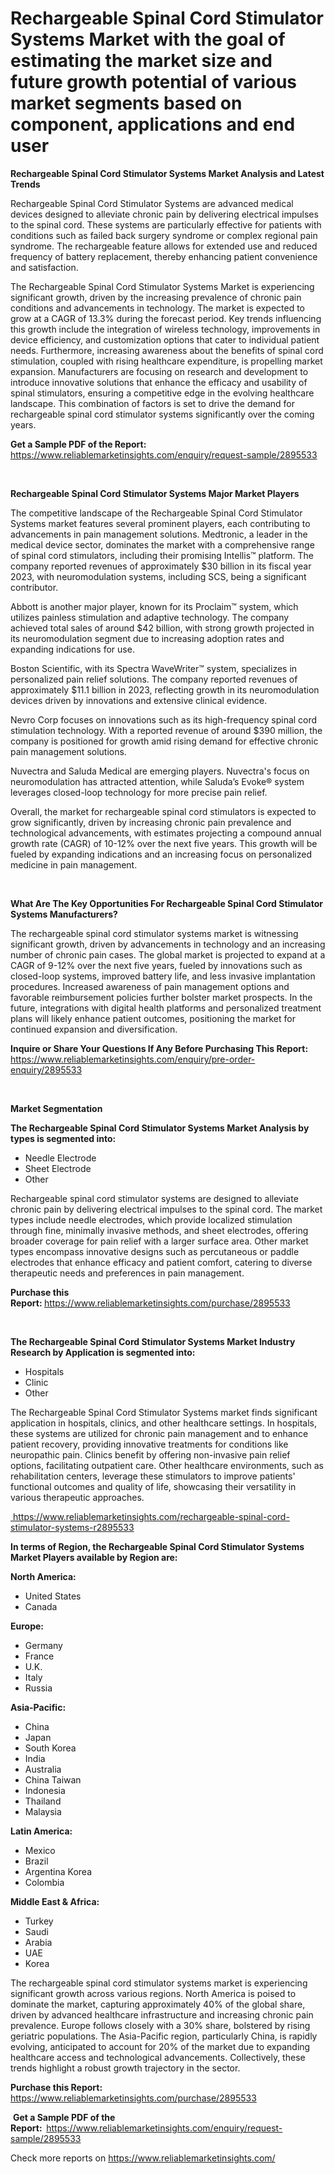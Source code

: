 <p><h1>Rechargeable Spinal Cord Stimulator Systems Market with the goal of estimating the market size and future growth potential of various market segments based on component, applications and end user</h1></p><p><strong>Rechargeable Spinal Cord Stimulator Systems Market Analysis and Latest Trends</strong></p>
<p><p>Rechargeable Spinal Cord Stimulator Systems are advanced medical devices designed to alleviate chronic pain by delivering electrical impulses to the spinal cord. These systems are particularly effective for patients with conditions such as failed back surgery syndrome or complex regional pain syndrome. The rechargeable feature allows for extended use and reduced frequency of battery replacement, thereby enhancing patient convenience and satisfaction.</p><p>The Rechargeable Spinal Cord Stimulator Systems Market is experiencing significant growth, driven by the increasing prevalence of chronic pain conditions and advancements in technology. The market is expected to grow at a CAGR of 13.3% during the forecast period. Key trends influencing this growth include the integration of wireless technology, improvements in device efficiency, and customization options that cater to individual patient needs. Furthermore, increasing awareness about the benefits of spinal cord stimulation, coupled with rising healthcare expenditure, is propelling market expansion. Manufacturers are focusing on research and development to introduce innovative solutions that enhance the efficacy and usability of spinal stimulators, ensuring a competitive edge in the evolving healthcare landscape. This combination of factors is set to drive the demand for rechargeable spinal cord stimulator systems significantly over the coming years.</p></p>
<p><strong>Get a Sample PDF of the Report:&nbsp;</strong> <a href="https://www.reliablemarketinsights.com/enquiry/request-sample/2895533?utm_campaign=2888&utm_medium=2&utm_source=Github&utm_content=ia&utm_term=15032025&utm_id=rechargeable-spinal-cord-stimulator-systems">https://www.reliablemarketinsights.com/enquiry/request-sample/2895533</a></p>
<p>&nbsp;</p>
<p><strong>Rechargeable Spinal Cord Stimulator Systems Major Market Players</strong></p>
<p><p>The competitive landscape of the Rechargeable Spinal Cord Stimulator Systems market features several prominent players, each contributing to advancements in pain management solutions. Medtronic, a leader in the medical device sector, dominates the market with a comprehensive range of spinal cord stimulators, including their promising Intellis™ platform. The company reported revenues of approximately $30 billion in its fiscal year 2023, with neuromodulation systems, including SCS, being a significant contributor.</p><p>Abbott is another major player, known for its Proclaim™ system, which utilizes painless stimulation and adaptive technology. The company achieved total sales of around $42 billion, with strong growth projected in its neuromodulation segment due to increasing adoption rates and expanding indications for use.</p><p>Boston Scientific, with its Spectra WaveWriter™ system, specializes in personalized pain relief solutions. The company reported revenues of approximately $11.1 billion in 2023, reflecting growth in its neuromodulation devices driven by innovations and extensive clinical evidence.</p><p>Nevro Corp focuses on innovations such as its high-frequency spinal cord stimulation technology. With a reported revenue of around $390 million, the company is positioned for growth amid rising demand for effective chronic pain management solutions.</p><p>Nuvectra and Saluda Medical are emerging players. Nuvectra's focus on neuromodulation has attracted attention, while Saluda’s Evoke® system leverages closed-loop technology for more precise pain relief.</p><p>Overall, the market for rechargeable spinal cord stimulators is expected to grow significantly, driven by increasing chronic pain prevalence and technological advancements, with estimates projecting a compound annual growth rate (CAGR) of 10-12% over the next five years. This growth will be fueled by expanding indications and an increasing focus on personalized medicine in pain management.</p></p>
<p>&nbsp;</p>
<p><strong>What Are The Key Opportunities For Rechargeable Spinal Cord Stimulator Systems Manufacturers?</strong></p>
<p><p>The rechargeable spinal cord stimulator systems market is witnessing significant growth, driven by advancements in technology and an increasing number of chronic pain cases. The global market is projected to expand at a CAGR of 9-12% over the next five years, fueled by innovations such as closed-loop systems, improved battery life, and less invasive implantation procedures. Increased awareness of pain management options and favorable reimbursement policies further bolster market prospects. In the future, integrations with digital health platforms and personalized treatment plans will likely enhance patient outcomes, positioning the market for continued expansion and diversification.</p></p>
<p><strong>Inquire or Share Your Questions If Any Before Purchasing This Report:</strong> <a href="https://www.reliablemarketinsights.com/enquiry/pre-order-enquiry/2895533?utm_campaign=2888&utm_medium=2&utm_source=Github&utm_content=ia&utm_term=15032025&utm_id=rechargeable-spinal-cord-stimulator-systems">https://www.reliablemarketinsights.com/enquiry/pre-order-enquiry/2895533</a></p>
<p>&nbsp;</p>
<p><strong>Market Segmentation</strong></p>
<p><strong>The Rechargeable Spinal Cord Stimulator Systems Market Analysis by types is segmented into:</strong></p>
<p><ul><li>Needle Electrode</li><li>Sheet Electrode</li><li>Other</li></ul></p>
<p><p>Rechargeable spinal cord stimulator systems are designed to alleviate chronic pain by delivering electrical impulses to the spinal cord. The market types include needle electrodes, which provide localized stimulation through fine, minimally invasive methods, and sheet electrodes, offering broader coverage for pain relief with a larger surface area. Other market types encompass innovative designs such as percutaneous or paddle electrodes that enhance efficacy and patient comfort, catering to diverse therapeutic needs and preferences in pain management.</p></p>
<p><strong>Purchase this Report:&nbsp;</strong><a href="https://www.reliablemarketinsights.com/purchase/2895533?utm_campaign=2888&utm_medium=2&utm_source=Github&utm_content=ia&utm_term=15032025&utm_id=rechargeable-spinal-cord-stimulator-systems">https://www.reliablemarketinsights.com/purchase/2895533</a></p>
<p>&nbsp;</p>
<p><strong>The Rechargeable Spinal Cord Stimulator Systems Market Industry Research by Application is segmented into:</strong></p>
<p><ul><li>Hospitals</li><li>Clinic</li><li>Other</li></ul></p>
<p><p>The Rechargeable Spinal Cord Stimulator Systems market finds significant application in hospitals, clinics, and other healthcare settings. In hospitals, these systems are utilized for chronic pain management and to enhance patient recovery, providing innovative treatments for conditions like neuropathic pain. Clinics benefit by offering non-invasive pain relief options, facilitating outpatient care. Other healthcare environments, such as rehabilitation centers, leverage these stimulators to improve patients' functional outcomes and quality of life, showcasing their versatility in various therapeutic approaches.</p></p>
<p><a href="https://www.reliablemarketinsights.com/rechargeable-spinal-cord-stimulator-systems-r2895533?utm_campaign=2888&utm_medium=2&utm_source=Github&utm_content=ia&utm_term=15032025&utm_id=rechargeable-spinal-cord-stimulator-systems">&nbsp;https://www.reliablemarketinsights.com/rechargeable-spinal-cord-stimulator-systems-r2895533</a></p>
<p><strong>In terms of Region, the Rechargeable Spinal Cord Stimulator Systems Market Players available by Region are:</strong></p>
<p>
    <p> <strong> North America: </strong>
        <ul>
            <li>United States</li>
            <li>Canada</li>
        </ul>
        </p> 
    <p> <strong> Europe: </strong>
        <ul>
            <li>Germany</li>
            <li>France</li>
            <li>U.K.</li>
            <li>Italy</li>
            <li>Russia</li>
        </ul>
        </p> 
    <p> <strong> Asia-Pacific: </strong>
        <ul>
            <li>China</li>
            <li>Japan</li>
            <li>South Korea</li>
            <li>India</li>
            <li>Australia</li>
            <li>China Taiwan</li>
            <li>Indonesia</li>
            <li>Thailand</li>
            <li>Malaysia</li>
        </ul>
        </p> 
    <p> <strong> Latin America: </strong>
        <ul>
            <li>Mexico</li>
            <li>Brazil</li>
            <li>Argentina Korea</li>
            <li>Colombia</li>
        </ul>
        </p> 
    <p> <strong> Middle East & Africa: </strong>
        <ul>
            <li>Turkey</li>
            <li>Saudi</li>
            <li>Arabia</li>
            <li>UAE</li>
            <li>Korea</li>
        </ul>
    </p>
    </p>
<p><p>The rechargeable spinal cord stimulator systems market is experiencing significant growth across various regions. North America is poised to dominate the market, capturing approximately 40% of the global share, driven by advanced healthcare infrastructure and increasing chronic pain prevalence. Europe follows closely with a 30% share, bolstered by rising geriatric populations. The Asia-Pacific region, particularly China, is rapidly evolving, anticipated to account for 20% of the market due to expanding healthcare access and technological advancements. Collectively, these trends highlight a robust growth trajectory in the sector.</p></p>
<p><strong>Purchase this Report: </strong><a href="https://www.reliablemarketinsights.com/purchase/2895533?utm_campaign=2888&utm_medium=2&utm_source=Github&utm_content=ia&utm_term=15032025&utm_id=rechargeable-spinal-cord-stimulator-systems">https://www.reliablemarketinsights.com/purchase/2895533</a></p>
<p>&nbsp;<strong>Get a Sample PDF of the Report:&nbsp;&nbsp;</strong><a href="https://www.reliablemarketinsights.com/enquiry/request-sample/2895533?utm_campaign=2888&utm_medium=2&utm_source=Github&utm_content=ia&utm_term=15032025&utm_id=rechargeable-spinal-cord-stimulator-systems">https://www.reliablemarketinsights.com/enquiry/request-sample/2895533</a></p>
<p><strong></strong></p>
<p>Check more reports on <a href="https://www.reliablemarketinsights.com/?utm_campaign=2888&utm_medium=2&utm_source=Github&utm_content=ia&utm_term=15032025&utm_id=rechargeable-spinal-cord-stimulator-systems">https://www.reliablemarketinsights.com/</a></p>